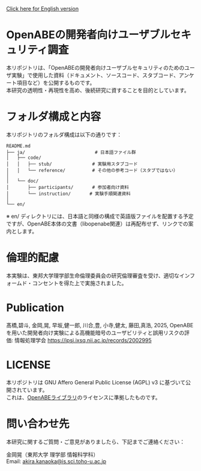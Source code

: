 [Click here for English version](./en/README.md)
# OpenABEの開発者向けユーザブルセキュリティ調査

本リポジトリは、「OpenABEの開発者向けユーザブルセキュリティのためのユーザ実験」で使用した資料（ドキュメント、ソースコード、スタブコード、アンケート項目など）を公開するものです。  
本研究の透明性・再現性を高め、後続研究に資することを目的としています。

# フォルダ構成と内容
本リポジトリのフォルダ構成は以下の通りです：

```
README.md
├── ja/                          # 日本語ファイル群
│   ├── code/
│   │   ├── stub/               # 実験用スタブコード
│   │   └── reference/          # その他の参考コード（スタブではない）
│
│   └── doc/
│       ├── participants/       # 参加者向け資料
│       └── instruction/       # 実験手順関連資料
│
└── en/           
```
※ en/ ディレクトリには、日本語と同様の構成で英語版ファイルを配置する予定ですが、OpenABE本体の文書（libopenabe関連）は再配布せず、リンクでの案内とします。


# 倫理的配慮
本実験は、東邦大学理学部生命倫理委員会の研究倫理審査を受け、適切なインフォームド・コンセントを得た上で実施されました。  

# Publication
髙橋,碧斗, 金岡,晃, 早坂,健一郎, 川合,豊, 小寺,健太, 藤田,真浩, 2025, OpenABEを用いた開発者向け実験による高機能暗号のユーザビリティと誤用リスクの評価: 情報処理学会
https://ipsj.ixsq.nii.ac.jp/records/2002995

# LICENSE
本リポジトリは GNU Affero General Public License (AGPL) v3 に基づいて公開されています。  
これは、[OpenABEライブラリ](https://github.com/zeutro/openabe)のライセンスに準拠したものです。

# 問い合わせ先
本研究に関するご質問・ご意見がありましたら、下記までご連絡ください：

金岡晃（東邦大学 理学部 情報科学科）  
Email: akira.kanaoka@is.sci.toho-u.ac.jp
